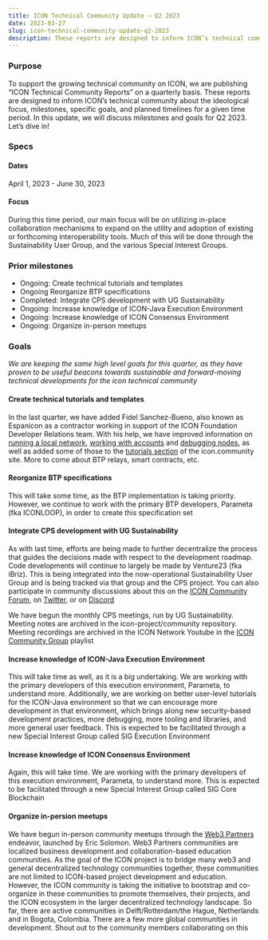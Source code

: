 ```yaml
---
title: ICON Technical Community Update – Q2 2023
date: 2023-03-27
slug: icon-technical-community-update-q2-2023
description: These reports are designed to inform ICON’s technical community about the ideological focus, milestones, specific goals, and planned timelines for a given time period. In this update, we will discuss milestones and goals for Q2 2023. 
---
```


### Purpose

To support the growing technical community on ICON, we are publishing “ICON Technical Community Reports” on a quarterly basis. These reports are designed to inform ICON’s technical community about the ideological focus, milestones, specific goals, and planned timelines for a given time period. In this update, we will discuss milestones and goals for Q2 2023. Let’s dive in!

### Specs

#### Dates

April 1, 2023 - June 30, 2023

#### Focus

During this time period, our main focus will be on utilizing in-place collaboration mechanisms to expand on the utility and adoption of existing or forthcoming interoperability tools. Much of this will be done through the Sustainability User Group, and the various Special Interest Groups.

### Prior milestones

- Ongoing: Create technical tutorials and templates
- Ongoing Reorganize BTP specifications
- Completed: Integrate CPS development with UG Sustainability
- Ongoing: Increase knowledge of ICON-Java Execution Environment
- Ongoing: Increase knowledge of ICON Consensus Environment
- Ongoing: Organize in-person meetups

### Goals

*We are keeping the same high level goals for this quarter, as they have proven to be useful beacons towards sustainable and forward-moving technical developments for the icon technical community* 

#### Create technical tutorials and templates

In the last quarter, we have added Fidel Sanchez-Bueno, also known as Espanicon as a contractor working in support of the ICON Foundation Developer Relations team. With his help, we have improved information on [running a local network](https://docs.icon.community/getting-started/how-to-run-a-local-network), [working with accounts](https://docs.icon.community/getting-started/how-to-create-a-wallet-account) and [debugging nodes](https://docs.icon.community/support/advanced-topics/validator-nodes/how-to-check-if-a-validator-is-missing-blocks), as well as added some of those to the [tutorials section](https://icon.community/tutorials/) of the icon.community site. More to come about BTP relays, smart contracts, etc.

#### Reorganize BTP specifications

This will take some time, as the BTP implementation is taking priority. However, we continue to work with the primary BTP developers, Parameta (fka ICONLOOP), in order to create this specification set

#### Integrate CPS development with UG Sustainability

As with last time, efforts are being made to further decentralize the process that guides the decisions made with respect to the development roadmap. Code developments will continue to largely be made by Venture23 (fka iBriz). This is being integrated into the now-operational Sustainability User Group and is being tracked via that group and the CPS project. You can also participate in community discussions about this on the [ICON Community Forum](https://forum.icon.community/), on [Twitter](https://twitter.com/iconcps/), or on [Discord](https://discord.com/channels/880651922682560582/1043189700103516180)

We have begun the monthly CPS meetings, run by UG Sustainability. Meeting notes are archived in the icon-project/community repository. Meeting recordings are archived in the ICON Network Youtube in the [ICON Community Group](https://www.youtube.com/watch?v=PYT6COdQVYA&list=PLV_LTOH3l7ItM7IA8MEdmrNgUGsKxk9T9) playlist

#### Increase knowledge of ICON-Java Execution Environment

This will take time as well, as it is a big undertaking. We are working with the primary developers of this execution environment, Parameta, to understand more. Additionally, we are working on better user-level tutorials for the ICON-Java environment so that we can encourage more development in that environment, which brings along new security-based development practices, more debugging, more tooling and libraries, and more general user feedback. This is expected to be facilitated through a new Special Interest Group called SIG Execution Environment

#### Increase knowledge of ICON Consensus Environment

Again, this will take time. We are working with the primary developers of this execution environment, Parameta, to understand more. This is expected to be facilitated through a new Special Interest Group called SIG Core Blockchain

#### Organize in-persion meetups

We have begun in-person community meetups through the [Web3 Partners](https://web3partners.community/) endeavor, launched by Eric Solomon. Web3 Partners communities are localized business development and collaboration-based education communities. As the goal of the ICON project is to bridge many web3 and general decentralized technology communities together, these communities are not limited to ICON-based project development and education. However, the ICON community is taking the initiative to bootstrap and co-organize in these communities to promote themselves, their projects, and the ICON ecosystem in the larger decentralized technology landscape. So far, there are active communities in Delft/Rotterdam/the Hague, Netherlands and in Bogota, Colombia. There are a few more global communities in development. Shout out to the community members collaborating on this